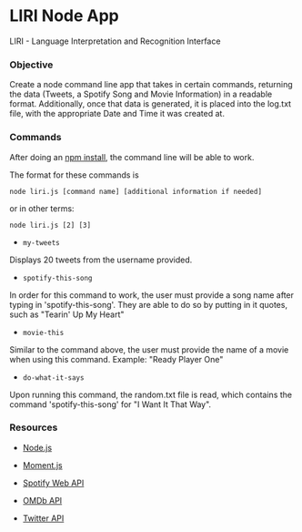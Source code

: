 
# LIRI Node App

LIRI - Language Interpretation and Recognition Interface

### Objective
Create a node command line app that takes in certain commands, returning the data (Tweets, a Spotify Song and Movie Information) in a readable format. Additionally, once that data is generated, it is placed into the log.txt file, with the appropriate Date and Time it was created at.

### Commands
After doing an <a href="https://docs.npmjs.com/cli/install">npm install</a>, the command line will be able to work.

The format for these commands is
```
node liri.js [command name] [additional information if needed]
```
or in other terms:
```
node liri.js [2] [3]
```
*  `my-tweets`

Displays 20 tweets from the username provided.
 
*  `spotify-this-song`

In order for this command to work, the user must provide a song name after typing in 'spotify-this-song'. They are able to do so by putting in it quotes, such as "Tearin' Up My Heart"

*  `movie-this`

 Similar to the command above, the user must provide the name of a movie when using this command. Example: "Ready Player One"

*  `do-what-it-says`

Upon running this command, the random.txt file is read, which contains the command 'spotify-this-song' for "I Want It That Way".

### Resources
* <a href="https://nodejs.org/en/">Node.js</a>

* <a href="https://momentjs.com/">Moment.js</a>

* <a href="https://developer.spotify.com/documentation/web-api/">Spotify Web API</a>

* <a href="http://www.omdbapi.com/">OMDb API</a>

* <a href="https://developer.twitter.com/en/docs.html">Twitter API</a>